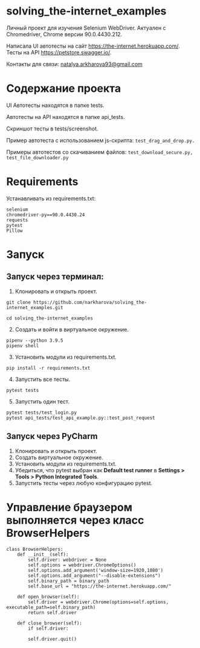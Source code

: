 # solving_the-internet_examples
Личный проект для изучения Selenium WebDriver. 
Актуален с Chromedriver, Chrome версии 90.0.4430.212.

Написала UI автотесты на сайт https://the-internet.herokuapp.com/.
Тесты на API https://petstore.swagger.io/.

Контакты для связи: natalya.arkharova93@gmail.com

# Содержание проекта
UI Автотесты находятся в папке tests.

Автотесты на API находятся в папке api_tests.

Скриншот тесты в tests/screenshot.

Пример автотеста с использованием js-скрипта: ```test_drag_and_drop.py.```

Примеры автотестов со скачиванием файлов: ```test_download_secure.py, test_file_downloader.py```

# Requirements
Устанавливать из requirements.txt:
```
selenium
chromedriver-py==90.0.4430.24
requests
pytest
Pillow
```

# Запуск
## Запуск через терминал:
1. Клонировать и открыть проект.
```
git clone https://github.com/narkharova/solving_the-internet_examples.git
```
```
cd solving_the-internet_examples
```
2. Создать и войти в виртуальное окружение.
```
pipenv --python 3.9.5
pipenv shell
```
3. Установить модули из requirements.txt.
```
pip install -r requirements.txt 
```
4. Запустить все тесты.
```
pytest tests
```
5. Запустить один тест.
```
pytest tests/test_login.py
pytest api_tests/test_api_example.py::test_post_request
```

## Запуск через PyCharm
1. Клонировать и открыть проект.
2. Создать виртуальное окружение. 
3. Установить модули из requirements.txt.
4. Убедиться, что pytest выбран как **Default test runner** в **Settings > Tools > Python Integrated Tools**.
5. Запустить тесты через любую конфигурацию pytest.

# Управление браузером выполняется через класс BrowserHelpers
```
class BrowserHelpers:
    def __init__(self):
        self.driver: webdriver = None
        self.options = webdriver.ChromeOptions()
        self.options.add_argument('window-size=1920,1080')
        self.options.add_argument("--disable-extensions")
        self.binary_path = binary_path
        self.base_url = "https://the-internet.herokuapp.com/"

    def open_browser(self):
        self.driver = webdriver.Chrome(options=self.options, executable_path=self.binary_path)
        return self.driver

    def close_browser(self):
        if self.driver:
```
            self.driver.quit()
